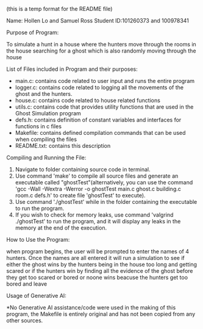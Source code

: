 (this is a temp format for the README file)

Name: Hollen Lo and Samuel Ross
Student ID:101260373 and 100978341

Purpose of Program:

To simulate a hunt in a house where the hunters move through the rooms in the house searching for a ghost which is also randomly moving through the house

List of Files included in Program and their purposes:

- main.c: contains code related to user input and runs the entire program
- logger.c: contains code related to logging all the movements of the ghost and the hunters.
- house.c: contains code related to house related functions
- utils.c: contains code that provides utility functions that are used in the Ghost Simulation program
- defs.h: contains definition of constant variables and interfaces for functions in c files
- Makefile: contains defined compilation commands that can be used when compiling the files
- README.txt: contains this description

Compiling and Running the File:

1. Navigate to folder containing source code in terminal.
2. Use command 'make' to compile all source files and generate an executable called "ghostTest"(alternatively,  you can use the command 'gcc -Wall -Wextra -Werror -o ghostTest main.c ghost.c building.c room.c defs.h' to create file 'ghostTest' to execute).
3. Use command './ghostTest' while in the folder containing the executable to run the program.
4. If you wish to check for memory leaks, use command 'valgrind ./ghostTest' to run the program, and it will display any leaks in the memory at the end of the execution.

How to Use the Program:

when program begins, the user will be prompted to enter the names of 4 hunters. Once the names are all entered it will run a simulation to see if either the ghost wins by the hunters being in the house too long and getting scared or if the hunters win by finding all the evidence of the ghost before they get too scared or bored or noone wins beacuse the hunters get too bored and leave

Usage of Generative AI:

*No Generative AI assistance/code were used in the making of this program, the Makefile is entirely original and has not been copied from any other sources.
